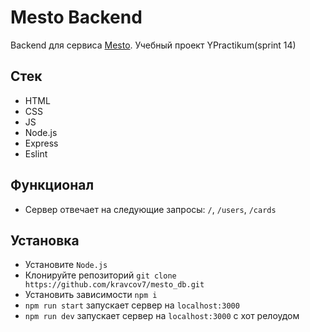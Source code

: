 
# Mesto Backend
Backend для сервиса [Mesto](https://kravcov7.github.io/sprint11/). Учебный проект YPractikum(sprint 14)

## Стек
+ HTML
+ CSS
+ JS
+ Node.js
+ Express
+ Eslint

## Функционал 
- Сервер отвечает на следующие запросы: `/`, `/users`, `/cards`

## Установка
- Установите `Node.js`
- Клонируйте репозиторий `git clone https://github.com/kravcov7/mesto_db.git`
- Установить зависимости `npm i`
- `npm run start` запускает сервер на `localhost:3000`
- `npm run dev` запускает сервер на `localhost:3000` с хот релоудом

